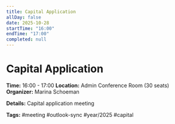 ```yaml
---
title: Capital Application
allDay: false
date: 2025-10-28
startTime: "16:00"
endTime: "17:00"
completed: null
---
```


# Capital Application

**Time:** 16:00 - 17:00
**Location:** Admin Conference Room (30 seats)
**Organizer:** Marina Schoeman

**Details:**
Capital application meeting

**Tags:** #meeting #outlook-sync #year/2025 #capital
